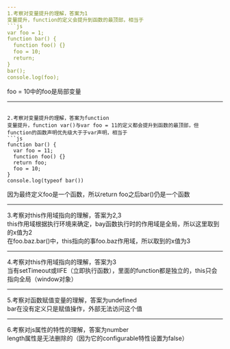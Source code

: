 ```yaml
---
1.考察对变量提升的理解，答案为1  
变量提升，function的定义会提升到函数的最顶部，相当于
```js
var foo = 1;
function bar() {
  function foo() {}
  foo = 10;
  return;
}
bar();
console.log(foo);
```
foo = 10中的foo是局部变量

---
```

2.考察对变量提升的理解，答案为function  
变量提升，function var()与var foo = 11的定义都会提升到函数的最顶部，但function的函数声明优先级大于于var声明，相当于
```js
function bar() {
  var foo = 11;
  function foo() {}
  return foo;
  foo = 10;
}
console.log(typeof bar())
```
因为最终定义foo是一个函数，所以return foo之后bar()仍是一个函数

---
3.考察对this作用域指向的理解，答案为2,3  
this作用域根据执行环境来确定，bay函数执行时的作用域是全局，所以这里取到的x值为2    
在foo.baz.bar()中，this指向的事foo.baz作用域，所以取到的x值为3

---
4.考察对this作用域指向的理解，答案为3  
当有setTimeout或IIFE（立即执行函数），里面的function都是独立的，this只会指向全局（window对象）

---
5.考察对函数赋值变量的理解，答案为undefined  
bar在没有定义只是赋值操作，外部无法访问这个值

---
6.考察对js属性的特性的理解，答案为number  
length属性是无法删除的（因为它的configurable特性设置为false）
